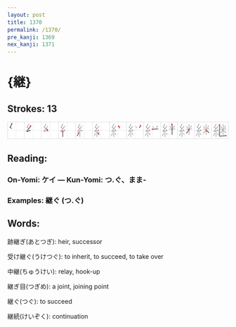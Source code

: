 ```yaml
---
layout: post
title: 1370
permalink: /1370/
pre_kanji: 1369
nex_kanji: 1371
---
```


# {継}

## Strokes: 13

<div class="stroke"><img src="../images/E7B699.png" /></div>

## Reading:

### On-Yomi: ケイ &mdash; Kun-Yomi: つ.ぐ、まま-

### Examples: 継ぐ (つ.ぐ)

## Words:

跡継ぎ(あとつぎ): heir, successor

受け継ぐ(うけつぐ): to inherit, to succeed, to take over

中継(ちゅうけい): relay, hook-up

継ぎ目(つぎめ): a joint, joining point

継ぐ(つぐ): to succeed

継続(けいぞく): continuation
